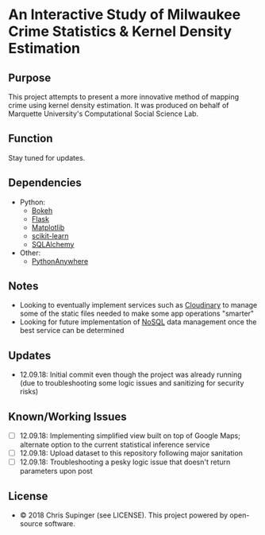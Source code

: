 # An Interactive Study of Milwaukee Crime Statistics & Kernel Density Estimation

## Purpose
This project attempts to present a more innovative method of mapping crime using kernel density estimation.  It was produced on behalf of Marquette University's Computational Social Science Lab.

## Function
Stay tuned for updates.

## Dependencies
* Python:
  * [Bokeh](https://bokeh.pydata.org)
  * [Flask](http://flask.pocoo.org)
  * [Matplotlib](https://matplotlib.org)
  * [scikit-learn](https://scikit-learn.org)
  * [SQLAlchemy](http://www.sqlalchemy.org)
* Other:
  * [PythonAnywhere](https://www.pythonanywhere.com)

## Notes
* Looking to eventually implement services such as [Cloudinary](https://cloudinary.com) to manage some of the static files needed to make some app operations "smarter"
* Looking for future implementation of [NoSQL](https://en.wikipedia.org/wiki/NoSQL) data management once the best service can be determined

## Updates
* 12.09.18: Initial commit even though the project was already running (due to troubleshooting some logic issues and sanitizing for security risks)

## Known/Working Issues
* [ ] 12.09.18: Implementing simplified view built on top of Google Maps; alternate option to the current statistical inference service
* [ ] 12.09.18: Upload dataset to this repository following major sanitation
* [ ] 12.09.18: Troubleshooting a pesky logic issue that doesn't return parameters upon post

## License
* © 2018 Chris Supinger (see LICENSE).  This project powered by open-source software.
